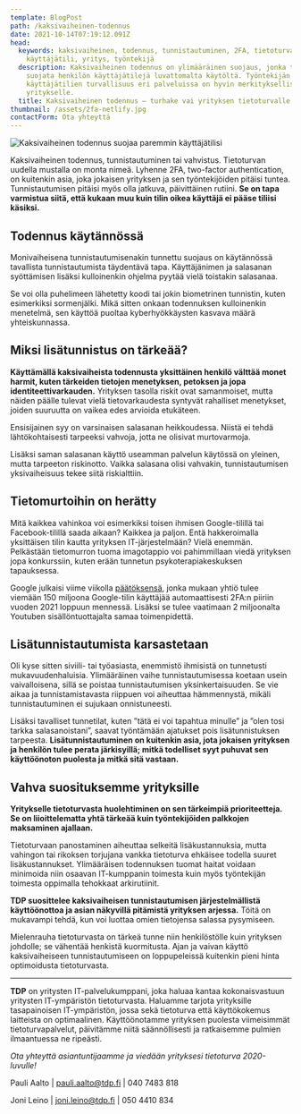 ```yaml
---
template: BlogPost
path: /kaksivaiheinen-todennus
date: 2021-10-14T07:19:12.091Z
head:
  keywords: kaksivaiheinen, todennus, tunnistautuminen, 2FA, tietoturva, salasana,
    käyttäjätili, yritys, työntekijä
  description: Kaksivaiheinen todennus on ylimääräinen suojaus, jonka tarkoitus on
    suojata henkilön käyttäjätilejä luvattomalta käytöltä. Työntekijän
    käyttäjätilien turvallisuus eri palveluissa on hyvin merkityksellistä myös
    yritykselle.
  title: Kaksivaiheinen todennus ­– turhake vai yrityksen tietoturvalle välttämätöntä?
thumbnail: /assets/2fa-netlify.jpg
contactForm: Ota yhteyttä
---
```

![Kaksivaiheinen todennus suojaa paremmin käyttäjätilisi ](/assets/2fa-netlify.jpg)

Kaksivaiheinen todennus, tunnistautuminen tai vahvistus. Tietoturvan uudella mustalla on monta nimeä. Lyhenne 2FA, two-factor authentication, on kuitenkin asia, joka jokaisen yrityksen ja sen työntekijöiden pitäisi tuntea. Tunnistautumisen pitäisi myös olla jatkuva, päivittäinen rutiini. **Se on tapa varmistua siitä, että kukaan muu kuin tilin oikea käyttäjä ei pääse tiliisi käsiksi.**

## Todennus käytännössä

Monivaiheisena tunnistautumisenakin tunnettu suojaus on käytännössä tavallista tunnistautumista täydentävä tapa. Käyttäjänimen ja salasanan syöttämisen lisäksi kulloinenkin ohjelma pyytää vielä toistakin salasanaa. 

Se voi olla puhelimeen lähetetty koodi tai jokin biometrinen tunnistin, kuten esimerkiksi sormenjälki. Mikä sitten onkaan todennuksen kulloinenkin menetelmä, sen käyttöä puoltaa kyberhyökkäysten kasvava määrä yhteiskunnassa.

## Miksi lisätunnistus on tärkeää?

**Käyttämällä kaksivaiheista todennusta yksittäinen henkilö välttää monet harmit, kuten tärkeiden tietojen menetyksen, petoksen ja jopa identiteettivarkauden.** Yrityksen tasolla riskit ovat samanmoiset, mutta näiden päälle tulevat vielä tietovarkaudesta syntyvät rahalliset menetykset, joiden suuruutta on vaikea edes arvioida etukäteen.

Ensisijainen syy on varsinaisen salasanan heikkoudessa. Niistä ei tehdä lähtökohtaisesti tarpeeksi vahvoja, jotta ne olisivat murtovarmoja. 

Lisäksi saman salasanan käyttö useamman palvelun käytössä on yleinen, mutta tarpeeton riskinotto. Vaikka salasana olisi vahvakin, tunnistautumisen yksivaiheisuus tekee siitä riskialttiin.

## Tietomurtoihin on herätty

Mitä kaikkea vahinkoa voi esimerkiksi toisen ihmisen Google-tilillä tai Facebook-tilillä saada aikaan? Kaikkea ja paljon. Entä hakkeroimalla yksittäisen tilin kautta yrityksen IT-järjestelmään? Vielä enemmän. Pelkästään tietomurron tuoma imagotappio voi pahimmillaan viedä yrityksen jopa konkurssiin, kuten erään tunnetun psykoterapiakeskuksen tapauksessa.

Google julkaisi viime viikolla [päätöksensä](https://blog.google/technology/safety-security/making-sign-safer-and-more-convenient/), jonka mukaan yhtiö tulee viemään 150 miljoona Google-tilin käyttäjää automaattisesti 2FA:n piiriin vuoden 2021 loppuun mennessä. Lisäksi se tulee vaatimaan 2 miljoonalta Youtuben sisällöntuottajalta samaa toimenpidettä.

## Lisätunnistautumista karsastetaan

Oli kyse sitten siviili- tai työasiasta, enemmistö ihmisistä on tunnetusti mukavuudenhaluisia. Ylimääräinen vaihe tunnistautumisessa koetaan usein vaivalloisena, sillä se poistaa tunnistautumisen yksinkertaisuuden. Se vie aikaa ja tunnistamistavasta riippuen voi aiheuttaa hämmennystä, mikäli tunnistautuminen ei sujukaan onnistuneesti.

Lisäksi tavalliset tunnetilat, kuten ”tätä ei voi tapahtua minulle” ja ”olen tosi tarkka salasanoistani”, saavat työntämään ajatukset pois lisätunnistuksen tarpeesta. **Lisätunnistautuminen on kuitenkin asia, jota jokaisen yrityksen ja henkilön tulee perata järkisyillä; mitkä todelliset syyt puhuvat sen käyttöönoton puolesta ja mitkä sitä vastaan.**

## Vahva suosituksemme yrityksille

**Yritykselle tietoturvasta huolehtiminen on sen tärkeimpiä prioriteetteja. Se on liioittelematta yhtä tärkeää kuin työntekijöiden palkkojen maksaminen ajallaan.** 

Tietoturvaan panostaminen aiheuttaa selkeitä lisäkustannuksia, mutta vahingon tai rikoksen torjujana vankka tietoturva ehkäisee todella suuret lisäkustannukset. Ylimääräisen todennuksen tuomat haitat voidaan minimoida niin osaavan IT-kumppanin toimesta kuin myös työntekijän toimesta oppimalla tehokkaat arkirutiinit.

**TDP suosittelee kaksivaiheisen tunnistautumisen järjestelmällistä käyttöönottoa ja asian näkyvillä pitämistä yrityksen arjessa.** Töitä on mukavampi tehdä, kun voi luottaa omien tietojensa salassa pysymiseen. 

Mielenrauha tietoturvasta on tärkeä tunne niin henkilöstölle kuin yrityksen johdolle; se vähentää henkistä kuormitusta. Ajan ja vaivan käyttö kaksivaiheiseen tunnistautumiseen on loppupeleissä kuitenkin pieni hinta optimoidusta tietoturvasta.

- - -

**TDP** on yritysten IT-palvelukumppani, joka haluaa kantaa kokonaisvastuun yritysten IT-ympäristön tietoturvasta. Haluamme tarjota yrityksille tasapainoisen IT-ympäristön, jossa sekä tietoturva että käyttökokemus laitteista on optimaalinen. Käyttöönotamme yrityksen puolesta viimeisimmät tietoturvapalvelut, päivitämme niitä säännöllisesti ja ratkaisemme pulmien ilmaantuessa ne ripeästi.

*Ota yhteyttä asiantuntijaamme ja viedään yrityksesi tietoturva 2020-luvulle!*

Pauli Aalto | pauli.aalto@tdp.fi | 040 7483 818         

Joni Leino  | joni.leino@tdp.fi  | 050 4410 834